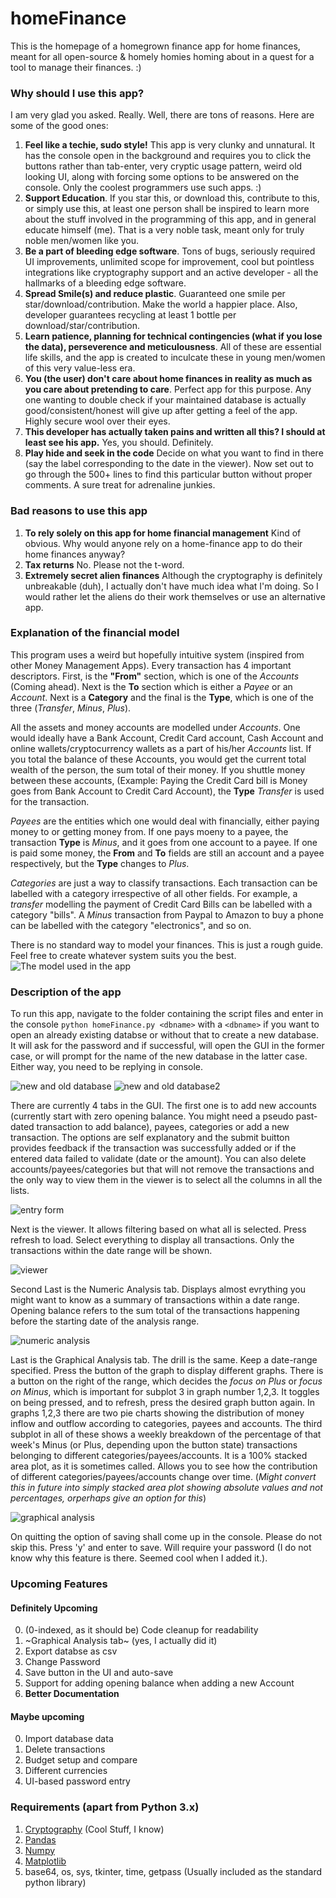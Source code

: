 # homeFinance

This is the homepage of a homegrown finance app for home finances, meant for all open-source & homely homies homing about in a quest for a tool to manage their finances. :)

### Why should I use this app?
I am very glad you asked. Really. Well, there are tons of reasons. Here are some of the good ones:

1. **Feel like a techie, sudo style!** This app is very clunky and unnatural. It has the console open in the background and requires you to click the buttons rather than tab-enter, very cryptic usage pattern, weird old looking UI, along with forcing some options to be answered on the console. Only the coolest programmers use such apps. :)
2. **Support Education**. If you star this, or download this, contribute to this, or simply use this, at least one person shall be inspired to learn more about the stuff involved in the programming of this app, and in general educate himself (me). That is a very noble task, meant only for truly noble men/women like you. 
3. **Be a part of bleeding edge software**. Tons of bugs, seriously required UI improvements, unlimited scope for improvement, cool but pointless integrations like cryptography support and an active developer - all the hallmarks of a bleeding edge software.
4. **Spread Smile(s) and reduce plastic**. Guaranteed one smile per star/download/contribution. Make the world a happier place. Also, developer guarantees recycling at least 1 bottle per download/star/contribution.
5. **Learn patience, planning for technical contingencies (what if you lose the data), perseverence and meticulousness**. All of these are essential life skills, and the app is created to inculcate these in young men/women of this very value-less era.
6. **You (the user) don't care about home finances in reality as much as you care about pretending to care**. Perfect app for this purpose. Any one wanting to double check if your maintained database is actually good/consistent/honest will give up after getting a feel of the app. Highly secure wool over their eyes.
7. **This developer has actually taken pains and written all this? I should at least see his app.** Yes, you should. Definitely.
8. **Play hide and seek in the code** Decide on what you want to find in there (say the label corresponding to the date in the viewer). Now set out to go through the 500+ lines to find this particular button without proper comments. A sure treat for adrenaline junkies.

### Bad reasons to use this app
1. **To rely solely on this app for home financial management** Kind of obvious. Why would anyone rely on a home-finance app to do their home finances anyway?
2. **Tax returns** No. Please not the t-word.
3. **Extremely secret alien finances** Although the cryptography is definitely unbreakable (duh), I actually don't have much idea what I'm doing. So I would rather let the aliens do their work themselves or use an alternative app.

### Explanation of the financial model
This program uses a weird but hopefully intuitive system (inspired from other Money Management Apps). Every transaction has 4 important descriptors. First, is the **"From"** section, which is one of the *Accounts* (Coming ahead). Next is the **To** section which is either a *Payee* or an *Account*. Next is a **Category** and the final is the **Type**, which is one of the three (*Transfer*, *Minus*, *Plus*).

All the assets and money accounts are modelled under *Accounts*. One would ideally have a Bank Account, Credit Card account, Cash Account and online wallets/cryptocurrency wallets as a part of his/her *Accounts* list. If you total the balance of these Accounts, you would get the current total wealth of the person, the sum total of their money. If you shuttle money between these accounts, (Example: Paying the Credit Card bill is Money goes from Bank Account to Credit Card Account), the **Type** *Transfer* is used for the transaction.

*Payees* are the entities which one would deal with financially, either paying money to or getting money from. If one pays moeny to a payee, the transaction **Type** is *Minus*, and it goes from one account to a payee. If one is paid some money, the **From** and **To** fields are still an account and a payee respectively, but the **Type** changes to *Plus*.

*Categories* are just a way to classify transactions. Each transaction can be labelled with a category irrespective of all other fields. For example, a *transfer* modelling the payment of Credit Card Bills can be labelled with a category "bills". A *Minus* transaction from Paypal to Amazon to buy a phone can be labelled with the category "electronics", and so on.

There is no standard way to model your finances. This is just a rough guide. Feel free to create whatever system suits you the best.
![The model used in the app](demo_png/demo.png)

### Description of the app
To run this app, navigate to the folder containing the script files and enter in the console `python homeFinance.py <dbname>` with a `<dbname>` if you want to open an already existing databse or without that to create a new database. It will ask for the password and if successful, will open the GUI in the former case, or will prompt for the name of the new database in the latter case. Either way, you need to be replying in console.

![new and old database](demo_png/demo1.png)
![new and old database2](demo_png/demo2.png)

There are currently 4 tabs in the GUI. The first one is to add new accounts (currently start with zero opening balance. You might need a pseudo past-dated transaction to add balance), payees, categories or add a new transaction. The options are self explanatory and the submit buitton provides feedback if the transaction was successfully added or if the entered data failed to validate (date or the amount). You can also delete accounts/payees/categories but that will not remove the transactions and the only way to view them in the viewer is to select all the columns in all the lists. 

![entry form](demo_png/demo3.png)

Next is the viewer. It allows filtering based on what all is selected. Press refresh to load. Select everything to display all transactions. Only the transactions within the date range will be shown.

![viewer](demo_png/demo4.png)

Second Last is the Numeric Analysis tab. Displays almost evrything you might want to know as a summary of transactions within a date range. Opening balance refers to the sum total of the transactions happening before the starting date of the analysis range.

![numeric analysis](demo_png/demo5.png)

Last is the Graphical Analysis tab. The drill is the same. Keep a date-range specified. Press the button of the graph to display different graphs. There is a button on the right of the range, which decides the *focus on Plus* or *focus on Minus*, which is important for subplot 3 in graph number 1,2,3. It toggles on being pressed, and to refresh, press the desired graph button again. In graphs 1,2,3 there are two pie charts showing the distribution of money inflow and outflow according to categories, payees and accounts. The third subplot in all of these shows a weekly breakdown of the percentage of that week's Minus (or Plus, depending upon the button state) transactions belonging to different categories/payees/accounts. It is a 100% stacked area plot, as it is sometimes called. Allows you to see how the contribution of different categories/payees/accounts change over time. (*Might convert this in future into simply stacked area plot showing absolute values and not percentages, orperhaps give an option for this*)

![graphical analysis](demo_png/demo6.png)

On quitting the option of saving shall come up in the console. Please do not skip this. Press 'y' and enter to save. Will require your password (I do not know why this feature is there. Seemed cool when I added it.).


### Upcoming Features
#### Definitely Upcoming
0. (0-indexed, as it should be) Code cleanup for readability
1. ~Graphical Analysis tab~ (yes, I actually did it)
2. Export databse as csv
3. Change Password
4. Save button in the UI and auto-save
5. Support for adding opening balance when adding a new Account
6. **Better Documentation**
#### Maybe upcoming
0. Import database data
1. Delete transactions
2. Budget setup and compare
3. Different currencies
4. UI-based password entry

### Requirements (apart from Python 3.x)
1. [Cryptography](https://pypi.org/project/cryptography/) (Cool Stuff, I know)
2. [Pandas](https://pypi.org/project/pandas/)
3. [Numpy](https://pypi.org/project/numpy/)
4. [Matplotlib](https://pypi.org/project/matplotlib/)
5. base64, os, sys, tkinter, time, getpass (Usually included as the standard python library)

